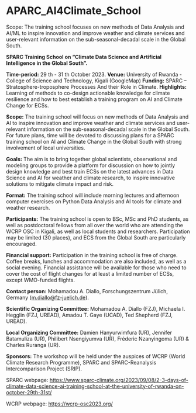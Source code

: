 # APARC_AI4Climate_School
Scope: The training school focuses on new methods of Data Analysis and AI/ML to inspire innovation and improve weather and climate services and user-relevant information on the sub-seasonal-decadal scale in the Global South.

**SPARC Training School on “Climate Data Science and Artificial Intelligence in the Global South”.**

**Time-period:** 29 th - 31 th October 2023.
**Venue:** University of Rwanda - College of Science and Technology, Kigali (GoogleMap)
**Funding:** SPARC – Stratosphere-troposphere Processes And their Role in Climate.
**Highlights:** Learning of methods to co-design actionable knowledge for climate resilience and how to best establish a training program on AI and Climate Change for ECSs.

**Scope:** The training school will focus on new methods of Data Analysis and AI to inspire innovation and improve weather and climate services and user-relevant information on the sub-seasonal-decadal scale in the Global South. For future plans, time will be devoted to discussing plans for a SPARC training school on AI and Climate Change in the Global South with strong involvement of local universities.

**Goals:** The aim is to bring together global scientists, observational and modeling groups to provide a platform for discussion on how to jointly design knowledge and best train ECSs on the latest advances in Data Science and AI for weather and climate research, to inspire innovative solutions to mitigate climate impact and risk.

**Format:** The training school will include morning lectures and afternoon computer exercises on Python Data Analysis and AI tools for climate and weather research.

**Participants:** The training school is open to BSc, MSc and PhD students, as well as postdoctoral fellows from all over the world who are attending the WCRP OSC in Kigali, as well as local students and researchers. Participation may be limited (30 places), and ECS from the Global South are particularly encouraged.

**Financial support:** Participation in the training school is free of charge. Coffee breaks, lunches and accommodation are also included, as well as a social evening. Financial assistance will be available for those who need to cover the cost of flight changes for at least a limited number of ECSs, except WMO-funded flights.

**Contact person:** Mohamadou A. Diallo, Forschungszentrum Jülich, Germany (m.diallo@fz-juelich.de).

**Scientific Organizing Committee:** Mohamadou A. Diallo (FZJ), Michaela I. Hegglin (FZJ, UREAD), Amadou T. Gaye (UCAD), Ted
Shepherd (FZJ, UREAD).

**Local Organizing Committee:** Damien Hanyurwimfura (UR), Jennifer Batamuliza (UR), Philibert Nsengiyumva (UR), Fréderic
Nzanyingoma (UR) & Charles Ruranga (UR).

**Sponsors:** The workshop will be held under the auspices of WCRP (World Climate Research Programme), SPARC and SPARC-Reanalysis Intercomparison Project (SRIP).

SPARC webpage: https://www.sparc-climate.org/2023/09/08/2-3-days-of-climate-data-science-ai-training-school-at-the-university-of-rwanda-on-october-29th-31st/

WCRP webpage: https://wcrp-osc2023.org/
